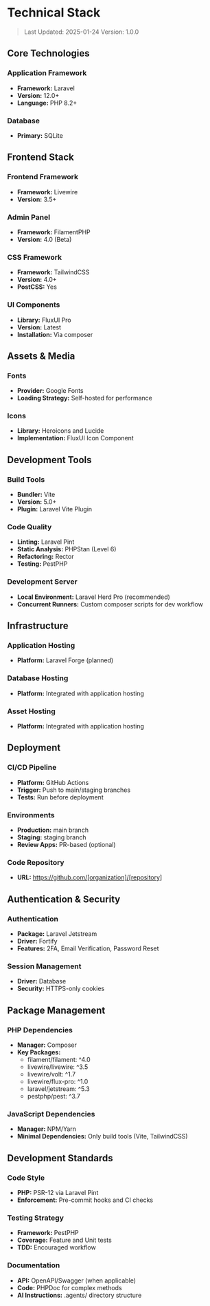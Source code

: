 # Technical Stack

> Last Updated: 2025-01-24
> Version: 1.0.0

## Core Technologies

### Application Framework
- **Framework:** Laravel
- **Version:** 12.0+
- **Language:** PHP 8.2+

### Database
- **Primary:** SQLite

## Frontend Stack

### Frontend Framework
- **Framework:** Livewire
- **Version:** 3.5+

### Admin Panel
- **Framework:** FilamentPHP
- **Version:** 4.0 (Beta)

### CSS Framework
- **Framework:** TailwindCSS
- **Version:** 4.0+
- **PostCSS:** Yes

### UI Components
- **Library:** FluxUI Pro
- **Version:** Latest
- **Installation:** Via composer

## Assets & Media

### Fonts
- **Provider:** Google Fonts
- **Loading Strategy:** Self-hosted for performance

### Icons
- **Library:** Heroicons and Lucide
- **Implementation:** FluxUI Icon Component

## Development Tools

### Build Tools
- **Bundler:** Vite
- **Version:** 5.0+
- **Plugin:** Laravel Vite Plugin

### Code Quality
- **Linting:** Laravel Pint
- **Static Analysis:** PHPStan (Level 6)
- **Refactoring:** Rector
- **Testing:** PestPHP

### Development Server
- **Local Environment:** Laravel Herd Pro (recommended)
- **Concurrent Runners:** Custom composer scripts for dev workflow

## Infrastructure

### Application Hosting
- **Platform:** Laravel Forge (planned)

### Database Hosting
- **Platform:** Integrated with application hosting

### Asset Hosting
- **Platform:** Integrated with application hosting

## Deployment

### CI/CD Pipeline
- **Platform:** GitHub Actions
- **Trigger:** Push to main/staging branches
- **Tests:** Run before deployment

### Environments
- **Production:** main branch
- **Staging:** staging branch
- **Review Apps:** PR-based (optional)

### Code Repository
- **URL:** https://github.com/[organization]/[repository]

## Authentication & Security

### Authentication
- **Package:** Laravel Jetstream
- **Driver:** Fortify
- **Features:** 2FA, Email Verification, Password Reset

### Session Management
- **Driver:** Database
- **Security:** HTTPS-only cookies

## Package Management

### PHP Dependencies
- **Manager:** Composer
- **Key Packages:**
  - filament/filament: ^4.0
  - livewire/livewire: ^3.5
  - livewire/volt: ^1.7
  - livewire/flux-pro: ^1.0
  - laravel/jetstream: ^5.3
  - pestphp/pest: ^3.7

### JavaScript Dependencies
- **Manager:** NPM/Yarn
- **Minimal Dependencies:** Only build tools (Vite, TailwindCSS)

## Development Standards

### Code Style
- **PHP:** PSR-12 via Laravel Pint
- **Enforcement:** Pre-commit hooks and CI checks

### Testing Strategy
- **Framework:** PestPHP
- **Coverage:** Feature and Unit tests
- **TDD:** Encouraged workflow

### Documentation
- **API:** OpenAPI/Swagger (when applicable)
- **Code:** PHPDoc for complex methods
- **AI Instructions:** .agents/ directory structure